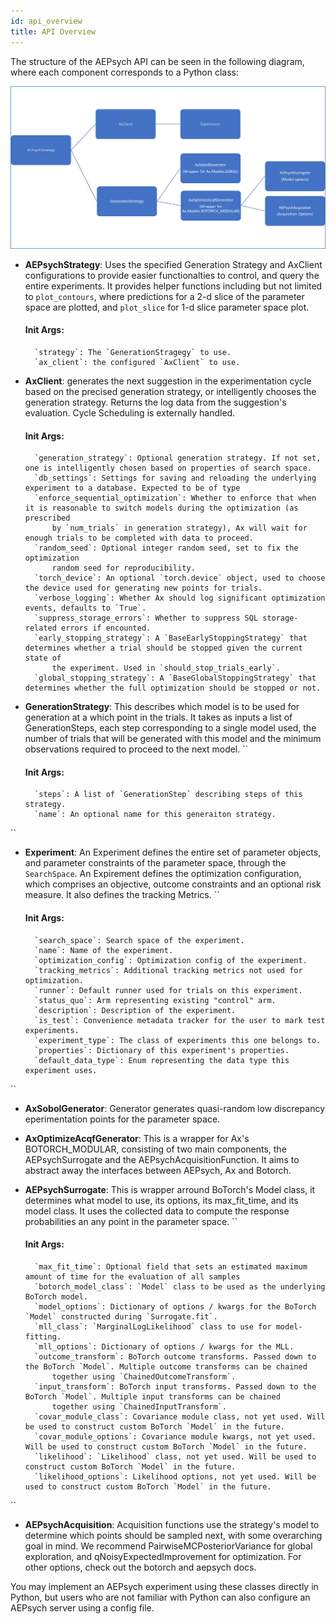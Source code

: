 ```yaml
---
id: api_overview
title: API Overview
---
```


The structure of the AEPsych API can be seen in the following diagram, where each component corresponds to a Python class:

![AEPsych API](assets/new_api_diagram.png)


- **AEPsychStrategy**: Uses the specified Generation Strategy and AxClient configurations to provide easier functionalties to control, and query the entire experiments. It provides helper functions including but not limited to `plot_contours`, where predictions for a 2-d slice of the parameter space are plotted, and `plot_slice` for 1-d slice parameter space plot.

    #### Init Args:
        `strategy`: The `GenerationStragegy` to use.
        `ax_client`: the configured `AxClient` to use.


- **AxClient**: generates the next suggestion in the experimentation cycle based on the precised generation strategy, or intelligently chooses the generation strategy. Returns the log data from the suggestion's evaluation. Cycle Scheduling is externally handled.

    #### Init Args:
        `generation_strategy`: Optional generation strategy. If not set, one is intelligently chosen based on properties of search space.
        `db_settings`: Settings for saving and reloading the underlying experiment to a database. Expected to be of type
        `enforce_sequential_optimization`: Whether to enforce that when it is reasonable to switch models during the optimization (as prescribed
            by `num_trials` in generation strategy), Ax will wait for enough trials to be completed with data to proceed. 
        `random_seed`: Optional integer random seed, set to fix the optimization
            random seed for reproducibility.
        `torch_device`: An optional `torch.device` object, used to choose the device used for generating new points for trials.
        `verbose_logging`: Whether Ax should log significant optimization events, defaults to `True`.
        `suppress_storage_errors`: Whether to suppress SQL storage-related errors if encounted. 
        `early_stopping_strategy`: A `BaseEarlyStoppingStrategy` that determines whether a trial should be stopped given the current state of
            the experiment. Used in `should_stop_trials_early`.
        `global_stopping_strategy`: A `BaseGlobalStoppingStrategy` that determines whether the full optimization should be stopped or not.

- **GenerationStrategy**: This describes which model is to be used for generation at a which point in the trials. It takes as inputs a list of GenerationSteps, each step corresponding to a single model used, the number of trials that will be generated with this model and the minimum observations required to proceed to the next model. 
``
    #### Init Args:
        `steps`: A list of `GenerationStep` describing steps of this strategy.
        `name`: An optional name for this generaiton strategy.
``

- **Experiment**: An Experiment defines the entire set of parameter objects, and parameter constraints of the parameter space, through the `SearchSpace`. An Expirement defines the optimization configuration, which comprises an objective, outcome constraints and an optional risk measure. It also defines the tracking Metrics.
``
    #### Init Args:
        `search_space`: Search space of the experiment.
        `name`: Name of the experiment.
        `optimization_config`: Optimization config of the experiment.
        `tracking_metrics`: Additional tracking metrics not used for optimization.
        `runner`: Default runner used for trials on this experiment.
        `status_quo`: Arm representing existing "control" arm.
        `description`: Description of the experiment.
        `is_test`: Convenience metadata tracker for the user to mark test experiments.
        `experiment_type`: The class of experiments this one belongs to.
        `properties`: Dictionary of this experiment's properties.
        `default_data_type`: Enum representing the data type this experiment uses.
``

- **AxSobolGenerator**: Generator generates quasi-random low discrepancy eperimentation points for the parameter space.

- **AxOptimizeAcqfGenerator**: This is a wrapper for Ax's BOTORCH_MODULAR, consisting of two main components, the AEPsychSurrogate and the AEPsychAcquisitionFunction. It aims to abstract away the interfaces between AEPsych, Ax and Botorch.

- **AEPsychSurrogate**: This is wrapper arround BoTorch's Model class, it determines what model to use, its options, its max_fit_time, and its model class. It uses the collected data to compute the response probabilities an any point in the parameter space.
``
    #### Init Args:
        `max_fit_time`: Optional field that sets an estimated maximum amount of time for the evaluation of all samples
        `botorch_model_class`: `Model` class to be used as the underlying BoTorch model.
        `model_options`: Dictionary of options / kwargs for the BoTorch `Model` constructed during `Surrogate.fit`.
        `mll_class`: `MarginalLogLikelihood` class to use for model-fitting.
        `mll_options`: Dictionary of options / kwargs for the MLL.
        `outcome_transform`: BoTorch outcome transforms. Passed down to the BoTorch `Model`. Multiple outcome transforms can be chained
            together using `ChainedOutcomeTransform`.
        `input_transform`: BoTorch input transforms. Passed down to the BoTorch `Model`. Multiple input transforms can be chained
            together using `ChainedInputTransform`.
        `covar_module_class`: Covariance module class, not yet used. Will be used to construct custom BoTorch `Model` in the future.
        `covar_module_options`: Covariance module kwargs, not yet used. Will be used to construct custom BoTorch `Model` in the future.
        `likelihood`: `Likelihood` class, not yet used. Will be used to construct custom BoTorch `Model` in the future.
        `likelihood_options`: Likelihood options, not yet used. Will be used to construct custom BoTorch `Model` in the future.
``
- **AEPsychAcquisition**: Acquisition functions use the strategy's model to determine which points should be sampled next, with some overarching goal in mind. We recommend PairwiseMCPosteriorVariance for global exploration, and qNoisyExpectedImprovement for optimization. For other options, check out the botorch and aepsych docs.

You may implement an AEPsych experiment using these classes directly in Python, but users who are not familiar with Python can also configure an AEPsych server using a config file.
